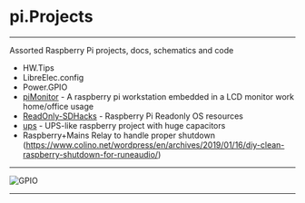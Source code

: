# pi.Projects
---
Assorted Raspberry Pi projects, docs, schematics and code


- HW.Tips
- LibreElec.config
- Power.GPIO
- [piMonitor](./piMonitor) - A raspberry pi workstation embedded in a LCD monitor work home/office usage
- [ReadOnly-SDHacks](./ReadOnly-SDHacks) - Raspberry Pi Readonly OS resources
- [ups](./ups) - UPS-like raspberry project with huge capacitors
- Raspberry+Mains Relay  to handle proper shutdown (https://www.colino.net/wordpress/en/archives/2019/01/16/diy-clean-raspberry-shutdown-for-runeaudio/)


---
![GPIO](gpio.HeaderPinout.png)

---
